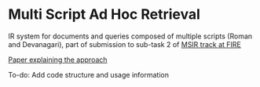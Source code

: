 # Multi Script Ad Hoc Retrieval
IR system for documents and queries composed of multiple scripts (Roman and
Devanagari), part of submission to sub-task 2 of [MSIR track at
FIRE](http://research.microsoft.com/en-us/events/fire13_st_on_transliteratedsearch/fire15st.aspx)

[Paper explaining the
approach](http://irlab.daiict.ac.in/FIRE2015/WorkingNotes/T2-61-64-Ghelani.pdf)

To-do: Add code structure and usage information
